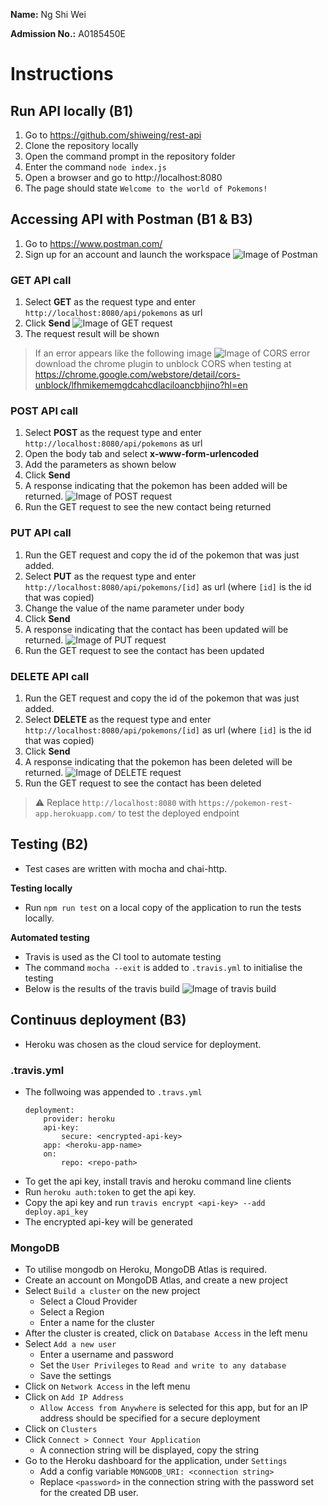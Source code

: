 **Name:** Ng Shi Wei

**Admission No.:** A0185450E

# Instructions
## Run API locally (B1)
1. Go to https://github.com/shiweing/rest-api
1. Clone the repository locally
1. Open the command prompt in the repository folder
1. Enter the command `node index.js`
1. Open a browser and go to http://localhost:8080
1. The page should state `Welcome to the world of Pokemons!`

## Accessing API with Postman (B1 & B3)
1. Go to https://www.postman.com/
1. Sign up for an account and launch the workspace
![Image of Postman](images/postman.png)

### **GET** API call
1. Select **GET** as the request type and enter `http://localhost:8080/api/pokemons` as url
1. Click **Send**
![Image of GET request](images/get-request.png)
1. The request result will be shown

> If an error appears like the following image ![Image of CORS error](images/cors-error.png) download the chrome plugin to unblock CORS when testing at https://chrome.google.com/webstore/detail/cors-unblock/lfhmikememgdcahcdlaciloancbhjino?hl=en

### **POST** API call
1. Select **POST** as the request type and enter `http://localhost:8080/api/pokemons` as url
1. Open the body tab and select **x-www-form-urlencoded**
1. Add the parameters as shown below
1. Click **Send**
1. A response indicating that the pokemon has been added will be returned.
![Image of POST request](images/post-request.png)
1. Run the GET request to see the new contact being returned

### **PUT** API call
1. Run the GET request and copy the id of the pokemon that was just added.
1. Select **PUT** as the request type and enter `http://localhost:8080/api/pokemons/[id]` as url (where `[id]` is the id that was copied)
1. Change the value of the name parameter under body
1. Click **Send**
1. A response indicating that the contact has been updated will be returned.
![Image of PUT request](images/put-request.png)
1. Run the GET request to see the contact has been updated

### **DELETE** API call
1. Run the GET request and copy the id of the pokemon that was just added.
1. Select **DELETE** as the request type and enter `http://localhost:8080/api/pokemons/[id]` as url (where `[id]` is the id that was copied)
1. Click **Send**
1. A response indicating that the pokemon has been deleted will be returned.
![Image of DELETE request](images/delete-request.png)
1. Run the GET request to see the contact has been deleted

> :warning: Replace `http://localhost:8080` with `https://pokemon-rest-app.herokuapp.com/` to test the deployed endpoint

## Testing (B2)
- Test cases are written with mocha and chai-http.

**Testing locally**
- Run `npm run test` on a local copy of the application to run the tests locally.

**Automated testing**
- Travis is used as the CI tool to automate testing
- The command `mocha --exit` is added to `.travis.yml` to initialise the testing
- Below is the results of the travis build
![Image of travis build](images/test-results.png)

## Continuus deployment (B3)
- Heroku was chosen as the cloud service for deployment.

### .travis.yml
- The follwoing was appended to `.travs.yml`
    ```
    deployment:
        provider: heroku
        api-key:
            secure: <encrypted-api-key>
        app: <heroku-app-name>
        on:
            repo: <repo-path>
    ```
- To get the api key, install travis and heroku command line clients
- Run `heroku auth:token` to get the api key.
- Copy the api key and run `travis encrypt <api-key> --add deploy.api_key`
- The encrypted api-key will be generated

### MongoDB
- To utilise mongodb on Heroku, MongoDB Atlas is required.
- Create an account on MongoDB Atlas, and create a new project
- Select `Build a cluster` on the new project
    - Select a Cloud Provider
    - Select a Region
    - Enter a name for the cluster
- After the cluster is created, click on `Database Access` in the left menu
- Select `Add a new user`
    - Enter a username and password
    - Set the `User Privileges` to `Read and write to any database`
    - Save the settings
- Click on `Network Access` in the left menu
- Click on `Add IP Address`
    - `Allow Access from Anywhere` is selected for this app, but for an IP address should be specified for a secure deployment
- Click on `Clusters`
- Click `Connect > Connect Your Application`
    - A connection string will be displayed, copy the string
- Go to the Heroku dashboard for the application, under `Settings`
    - Add a config variable `MONGODB_URI: <connection string>`
    - Replace `<password>` in the connection string with the password set for the created DB user.
